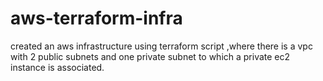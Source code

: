 # aws-terraform-infra
created an aws infrastructure using terraform script ,where there is a vpc with 2 public subnets and one private subnet to which a private ec2 instance is associated.
